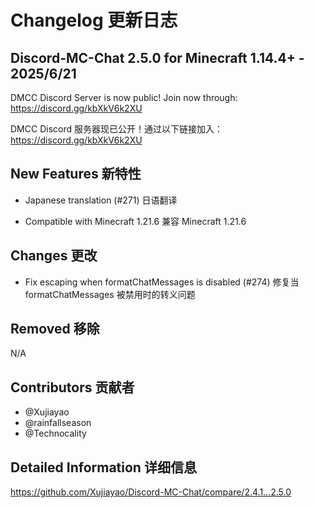 # Changelog 更新日志

## Discord-MC-Chat 2.5.0 for Minecraft 1.14.4+ - 2025/6/21

DMCC Discord Server is now public! Join now through: https://discord.gg/kbXkV6k2XU

DMCC Discord 服务器现已公开！通过以下链接加入：https://discord.gg/kbXkV6k2XU

## New Features 新特性

- Japanese translation (#271)
  日语翻译

- Compatible with Minecraft 1.21.6
  兼容 Minecraft 1.21.6

## Changes 更改

- Fix escaping when formatChatMessages is disabled (#274)
  修复当 formatChatMessages 被禁用时的转义问题

## Removed 移除

N/A

## Contributors 贡献者

- @Xujiayao
- @rainfallseason
- @Technocality

## Detailed Information 详细信息

https://github.com/Xujiayao/Discord-MC-Chat/compare/2.4.1...2.5.0